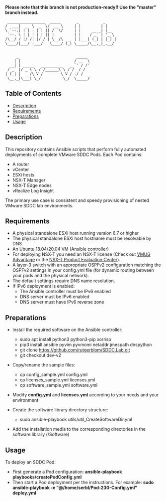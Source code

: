 **Please note that this branch is not production-ready!!  Use the "master" branch instead.**

     _________________  _____       _           _     
    /  ___|  _  \  _  \/  __ \     | |         | |    
    \ `--.| | | | | | || /  \/     | |     __ _| |__  
     `--. \ | | | | | || |         | |    / _` | '_ \ 
    /\__/ / |/ /| |/ / | \__/\  _  | |___| (_| | |_) |
    \____/|___/ |___/   \____/ (_) \_____/\__,_|_.__/ 
                                                      
                                                      
         _                          _____             
        | |                        / __  \            
      __| | _____   __________   __`' / /'            
     / _` |/ _ \ \ / /______\ \ / /  / /              
    | (_| |  __/\ V /        \ V / ./ /___            
     \__,_|\___| \_/          \_/  \_____/            


## Table of Contents

* [Description](#Description)
* [Requirements](#Requirements)
* [Preparations](#Preparations)
* [Usage](#Usage)


## Description

This repository contains Ansible scripts that perform fully automated deployments of complete VMware SDDC Pods. Each Pod contains:
* A router 
* vCenter
* ESXi hosts
* NSX-T Manager
* NSX-T Edge nodes
* vRealize Log Insight

The primary use case is consistent and speedy provisioning of nested VMware SDDC lab environments.

## Requirements

* A physical standalone ESXi host running version 6.7 or higher
* The physical standalone ESXi host hostname must be resolvable by DNS.
* An Ubuntu 18.04/20.04 VM (Ansible controller)
* For deploying NSX-T you need an NSX-T license (Check out [VMUG Advantage](https://www.vmug.com/membership/vmug-advantage-membership) or the [NSX-T Product Evaluation Center](https://my.vmware.com/web/vmware/evalcenter?p=nsx-t-eval)).
* A layer-3 switch with an appropriate OSPFv2 configuration matching the OSPFv2 settings in your config.yml file (for dynamic routing between your pods and the physical network).
* The default settings require DNS name resolution.
* If IPv6 deployment is enabled:
  * The Ansible controller must be IPv6 enabled
  * DNS server must be IPv6 enabled
  * DNS server must have IPv6 reverse zone

## Preparations

* Install the required software on the Ansible controller:
  * sudo apt install python3 python3-pip xorriso
  * pip3 install ansible pyvim pyvmomi netaddr jmespath dnspython
  * git clone https://github.com/rutgerblom/SDDC.Lab.git 
  * git checkout dev-v2

* Copy/rename the sample files:
  * cp config_sample.yml config.yml
  * cp licenses_sample.yml licenses.yml
  * cp software_sample.yml software.yml

* Modify **config.yml** and **licenses.yml** according to your needs and your environment

* Create the software library directory structure:
  * sudo ansible-playbook utils/util_CreateSoftwareDir.yml

* Add the installation media to the corresponding directories in the software library (/Software)

## Usage

To deploy an SDDC Pod:
* First generate a Pod configuration: **ansible-playbook playbooks/createPodConfig.yml**
* Then start a Pod deployment per the instructions. For example: **sudo ansible-playbook -e "@/home/serbl/Pod-230-Config.yml" deploy.yml**
